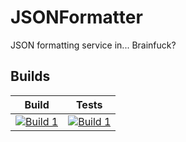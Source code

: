 # JSONFormatter
JSON formatting service in... Brainfuck?

## Builds

| Build             | Tests             |
|-------------------|-------------------|
| [![Build 1](https://travis-matrix-badges.herokuapp.com/repos/kspalaiologos/JSONFormatter/branches/master/1)](https://travis-ci.org/kspalaiologos/JSONFormatter) | [![Build 1](https://travis-matrix-badges.herokuapp.com/repos/kspalaiologos/JSONFormatter/branches/master/1)](https://travis-ci.org/kspalaiologos/JSONFormatter)

